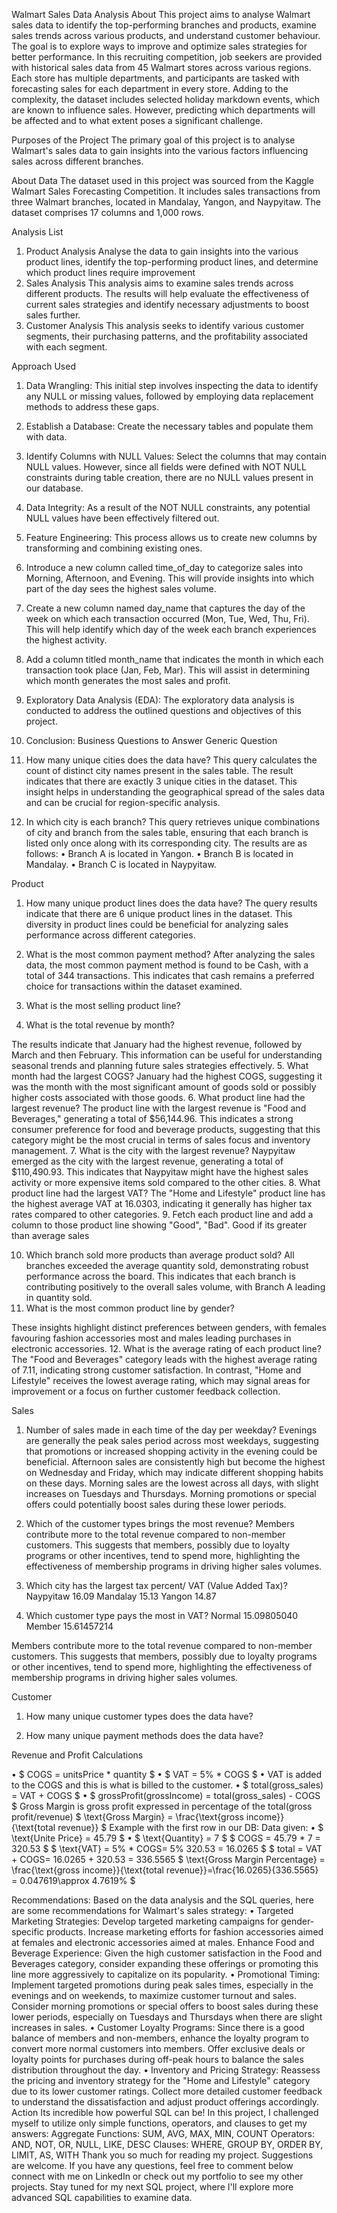  
Walmart Sales Data Analysis
About
This project aims to analyse Walmart sales data to identify the top-performing branches and products, examine sales trends across various products, and understand customer behaviour. The goal is to explore ways to improve and optimize sales strategies for better performance.
In this recruiting competition, job seekers are provided with historical sales data from 45 Walmart stores across various regions. Each store has multiple departments, and participants are tasked with forecasting sales for each department in every store. Adding to the complexity, the dataset includes selected holiday markdown events, which are known to influence sales. However, predicting which departments will be affected and to what extent poses a significant challenge.

Purposes of the Project
The primary goal of this project is to analyse Walmart's sales data to gain insights into the various factors influencing sales across different branches.

About Data
The dataset used in this project was sourced from the Kaggle Walmart Sales Forecasting Competition. It includes sales transactions from three Walmart branches, located in Mandalay, Yangon, and Naypyitaw. The dataset comprises 17 columns and 1,000 rows.

 
Analysis List
1.	Product Analysis
Analyse the data to gain insights into the various product lines, identify the top-performing product lines, and determine which product lines require improvement 
2.	Sales Analysis
This analysis aims to examine sales trends across different products. The results will help evaluate the effectiveness of current sales strategies and identify necessary adjustments to boost sales further.
3.	Customer Analysis
This analysis seeks to identify various customer segments, their purchasing patterns, and the profitability associated with each segment.

Approach Used

1.	Data Wrangling: This initial step involves inspecting the data to identify any NULL or missing values, followed by employing data replacement methods to address these gaps.

1. Establish a Database: Create the necessary tables and populate them with data.  
   
2. Identify Columns with NULL Values: Select the columns that may contain NULL values. However, since all fields were defined with NOT NULL constraints during table creation, there are no NULL values present in our database.  

3. Data Integrity: As a result of the NOT NULL constraints, any potential NULL values have been effectively filtered out.


2.	Feature Engineering: This process allows us to create new columns by transforming     and combining existing ones.

1. Introduce a new column called time_of_day to categorize sales into Morning, Afternoon, and Evening. This will provide insights into which part of the day sees the highest sales volume.  
2. Create a new column named day_name that captures the day of the week on which each transaction occurred (Mon, Tue, Wed, Thu, Fri). This will help identify which day of the week each branch experiences the highest activity.  
3. Add a column titled month_name that indicates the month in which each transaction took place (Jan, Feb, Mar). This will assist in determining which month generates the most sales and profit.
3.	Exploratory Data Analysis (EDA): The exploratory data analysis is conducted to address the outlined questions and objectives of this project.
4.	Conclusion:
Business Questions to Answer
Generic Question
1.	How many unique cities does the data have?
This query calculates the count of distinct city names present in the sales table. The result indicates that there are exactly 3 unique cities in the dataset. This insight helps in understanding the geographical spread of the sales data and can be crucial for region-specific analysis.
2.	In which city is each branch?
This query retrieves unique combinations of city and branch from the sales table, ensuring that each branch is listed only once along with its corresponding city. The results are as follows:
•	Branch A is located in Yangon.
•	Branch B is located in Mandalay.
•	Branch C is located in Naypyitaw.

Product
1.	How many unique product lines does the data have?
The query results indicate that there are 6 unique product lines in the dataset. This diversity in product lines could be beneficial for analyzing sales performance across different categories.
2.	What is the most common payment method?
After analyzing the sales data, the most common payment method is found to be Cash, with a total of 344 transactions. This indicates that cash remains a preferred choice for transactions within the dataset examined.
3.	What is the most selling product line?
 

4.	What is the total revenue by month?
 
The results indicate that January had the highest revenue, followed by March and then February. This information can be useful for understanding seasonal trends and planning future sales strategies effectively.
5.	What month had the largest COGS?
January had the highest COGS, suggesting it was the month with the most significant amount of goods sold or possibly higher costs associated with those goods.
6.	What product line had the largest revenue?
The product line with the largest revenue is "Food and Beverages," generating a total of $56,144.96. This indicates a strong consumer preference for food and beverage products, suggesting that this category might be the most crucial in terms of sales focus and inventory management.
7.	What is the city with the largest revenue?
Naypyitaw emerged as the city with the largest revenue, generating a total of $110,490.93. This indicates that Naypyitaw might have the highest sales activity or more expensive items sold compared to the other cities.
8.	What product line had the largest VAT?
The "Home and Lifestyle" product line has the highest average VAT at 16.0303, indicating it generally has higher tax rates compared to other categories.
9.	Fetch each product line and add a column to those product line showing "Good", "Bad". Good if its greater than average sales
 
10.	Which branch sold more products than average product sold?
All branches exceeded the average quantity sold, demonstrating robust performance across the board. This indicates that each branch is contributing positively to the overall sales volume, with Branch A leading in quantity sold.
11.	What is the most common product line by gender?
 
These insights highlight distinct preferences between genders, with females favouring fashion accessories most and males leading purchases in electronic accessories.
12.	What is the average rating of each product line?
The "Food and Beverages" category leads with the highest average rating of 7.11, indicating strong customer satisfaction. In contrast, "Home and Lifestyle" receives the lowest average rating, which may signal areas for improvement or a focus on further customer feedback collection.

Sales
1.	Number of sales made in each time of the day per weekday?
Evenings are generally the peak sales period across most weekdays, suggesting that promotions or increased shopping activity in the evening could be beneficial.
Afternoon sales are consistently high but become the highest on Wednesday and Friday, which may indicate different shopping habits on these days.
Morning sales are the lowest across all days, with slight increases on Tuesdays and Thursdays. Morning promotions or special offers could potentially boost sales during these lower periods.


2.	Which of the customer types brings the most revenue?
Members contribute more to the total revenue compared to non-member customers. This suggests that members, possibly due to loyalty programs or other incentives, tend to spend more, highlighting the effectiveness of membership programs in driving higher sales volumes.
3.	Which city has the largest tax percent/ VAT (Value Added Tax)?
Naypyitaw	16.09
Mandalay	15.13
Yangon	14.87

4.	Which customer type pays the most in VAT?
Normal	15.09805040
Member	15.61457214

	
Members contribute more to the total revenue compared to non-member customers. This suggests that members, possibly due to loyalty programs or other incentives, tend to spend more, highlighting the effectiveness of membership programs in driving higher sales volumes.	

Customer
1.	How many unique customer types does the data have?
 
2.	How many unique payment methods does the data have?
 


Revenue and Profit Calculations

•	$ COGS = unitsPrice * quantity $
•	$ VAT = 5% * COGS $
•	VAT is added to the COGS and this is what is billed to the customer.
•	$ total(gross_sales) = VAT + COGS $
•	$ grossProfit(grossIncome) = total(gross_sales) - COGS $
Gross Margin is gross profit expressed in percentage of the total(gross profit/revenue)
$ \text{Gross Margin} = \frac{\text{gross income}}{\text{total revenue}} $
Example with the first row in our DB:
Data given:
•	$ \text{Unite Price} = 45.79 $
•	$ \text{Quantity} = 7 $
$ COGS = 45.79 * 7 = 320.53 $
$ \text{VAT} = 5% * COGS\= 5% 320.53 = 16.0265 $
$ total = VAT + COGS\= 16.0265 + 320.53 = 336.5565
$ \text{Gross Margin Percentage} = \frac{\text{gross income}}{\text{total revenue}}\=\frac{16.0265}{336.5565} = 0.047619\\approx 4.7619% $

Recommendations:
Based on the data analysis and the SQL queries, here are some recommendations for Walmart's sales strategy:
•	Targeted Marketing Strategies: Develop targeted marketing campaigns for gender-specific products. Increase marketing efforts for fashion accessories aimed at females and electronic accessories aimed at males.
Enhance Food and Beverage Experience: Given the high customer satisfaction in the Food and Beverages category, consider expanding these offerings or promoting this line more aggressively to capitalize on its popularity.
•	Promotional Timing: Implement targeted promotions during peak sales times, especially in the evenings and on weekends, to maximize customer turnout and sales. Consider morning promotions or special offers to boost sales during these lower periods, especially on Tuesdays and Thursdays when there are slight increases in sales.
•	Customer Loyalty Programs: Since there is a good balance of members and non-members, enhance the loyalty program to convert more normal customers into members. Offer exclusive deals or loyalty points for purchases during off-peak hours to balance the sales distribution throughout the day.
•	Inventory and Pricing Strategy: Reassess the pricing and inventory strategy for the "Home and Lifestyle" category due to its lower customer ratings. Collect more detailed customer feedback to understand the dissatisfaction and adjust product offerings accordingly.
Action
Its incredible how powerful SQL can be! In this project, I challenged myself to utilize only simple functions, operators, and clauses to get my answers:
Aggregate Functions: SUM, AVG, MAX, MIN, COUNT
Operators: AND, NOT, OR, NULL, LIKE, DESC
Clauses: WHERE, GROUP BY, ORDER BY, LIMIT, AS, WITH
Thank you so much for reading my project. Suggestions are welcome. If you have any questions, feel free to comment below connect with me on LinkedIn or check out my portfolio to see my other projects.
Stay tuned for my next SQL project, where I'll explore more advanced SQL capabilities to examine data.









